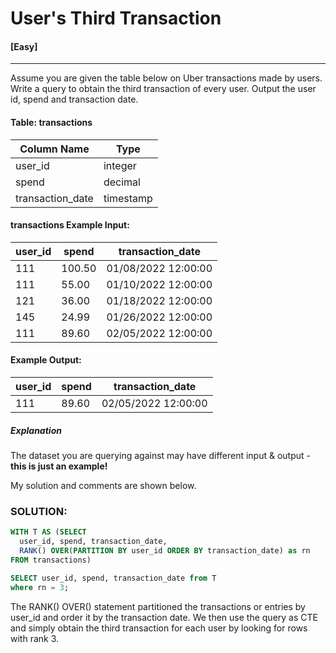 # User's Third Transaction
#### [Easy]
  ---
Assume you are given the table below on Uber transactions made by users. Write a query to obtain the third transaction of every user. Output the user id, spend and transaction date.

#### Table: transactions
|Column Name|	Type|
| ---- | ----|
|user_id|	integer|
|spend|	decimal|
|transaction_date|	timestamp|

#### transactions Example Input:
|user_id|	spend|	transaction_date|
|-----|-----|-----|
|111|	100.50|	01/08/2022 12:00:00|
|111|	55.00|	01/10/2022 12:00:00|
|121|	36.00|	01/18/2022 12:00:00|
|145|	24.99|	01/26/2022 12:00:00|
|111|	89.60|	02/05/2022 12:00:00|

#### Example Output:
|user_id|	spend|	transaction_date|
|-----|-----|-----|
|111	|89.60	|02/05/2022 12:00:00|


##### Explanation
The dataset you are querying against may have different input & output - **this is just an example!**

My solution and comments are shown below.
### SOLUTION: 
```sql
WITH T AS (SELECT 
  user_id, spend, transaction_date, 
  RANK() OVER(PARTITION BY user_id ORDER BY transaction_date) as rn
FROM transactions)

SELECT user_id, spend, transaction_date from T
where rn = 3;
```
The RANK() OVER() statement partitioned the transactions or entries by user_id and order it by the transaction date. We then use the query as CTE and simply obtain the third transaction for each user by looking for rows with rank 3.